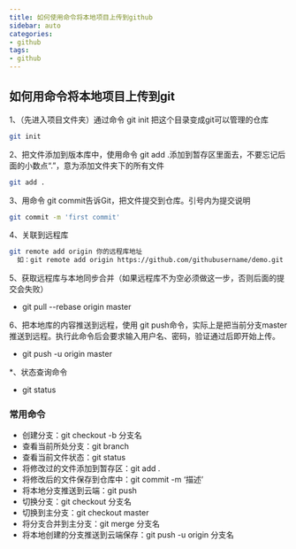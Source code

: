 ```yaml
---
title: 如何使用命令将本地项目上传到github
sidebar: auto
categories: 
- github
tags: 
- github
---
```


## 如何用命令将本地项目上传到git
 1、（先进入项目文件夹）通过命令 git init 把这个目录变成git可以管理的仓库

``` bash 
git init 
```

2、把文件添加到版本库中，使用命令 git add
.添加到暂存区里面去，不要忘记后面的小数点“.”，意为添加文件夹下的所有文件
``` bash 
git add .
```
 3、用命令 git commit告诉Git，把文件提交到仓库。引号内为提交说明
``` bash 
git commit -m 'first commit'
 ```

 4、关联到远程库
``` bash 
git remote add origin 你的远程库地址
  如：git remote add origin https://github.com/githubusername/demo.git
```
5、获取远程库与本地同步合并（如果远程库不为空必须做这一步，否则后面的提交会失败）

- git pull --rebase origin master

6、把本地库的内容推送到远程，使用 git push命令，实际上是把当前分支master推送到远程。执行此命令后会要求输入用户名、密码，验证通过后即开始上传。

- git push -u origin master

*、状态查询命令
- git status

### 常用命令
- 创建分支：git checkout -b 分支名
- 查看当前所处分支：git branch
- 查看当前文件状态：git status
- 将修改过的文件添加到暂存区：git add .
- 将修改后的文件保存到仓库中：git commit -m ‘描述’
- 将本地分支推送到云端：git push
- 切换分支：git checkout 分支名
- 切换到主分支：git checkout master
- 将分支合并到主分支：git merge 分支名
- 将本地创建的分支推送到云端保存：git push -u origin 分支名